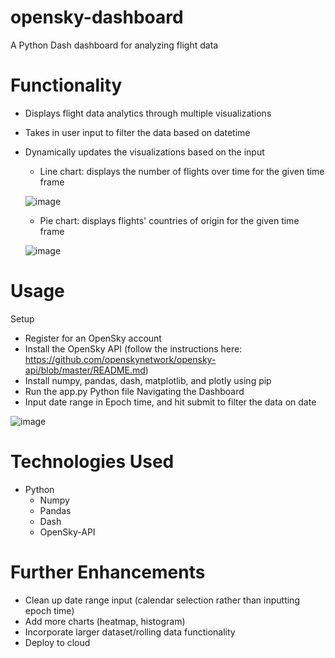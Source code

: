 # opensky-dashboard
A Python Dash dashboard for analyzing flight data
# Functionality
* Displays flight data analytics through multiple visualizations
* Takes in user input to filter the data based on datetime
* Dynamically updates the visualizations based on the input
  * Line chart: displays the number of flights over time for the given time frame

  ![image](https://github.com/user-attachments/assets/7c55ed16-284f-456d-b331-9e22de762313)


  * Pie chart: displays flights' countries of origin for the given time frame

  ![image](https://github.com/user-attachments/assets/8c7c6687-c94e-4746-8fbc-1b16704b62f2)

# Usage
Setup
* Register for an OpenSky account
* Install the OpenSky API (follow the instructions here: https://github.com/openskynetwork/opensky-api/blob/master/README.md)
* Install numpy, pandas, dash, matplotlib, and plotly using pip
* Run the app.py Python file
Navigating the Dashboard
* Input date range in Epoch time, and hit submit to filter the data on date
  
![image](https://github.com/user-attachments/assets/bb0e99cb-fb81-4965-a05f-b50a7cf68925)

# Technologies Used
* Python
  * Numpy
  * Pandas
  * Dash
  * OpenSky-API

# Further Enhancements
* Clean up date range input (calendar selection rather than inputting epoch time)
* Add more charts (heatmap, histogram)
* Incorporate larger dataset/rolling data functionality
* Deploy to cloud
